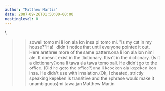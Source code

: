 ```yaml
---
author: "Matthew Martin"
date: 2007-09-26T01:50:00+00:00
nestinglevel: 0
---
```

\
>>soweli tomo mi li lon ala lon insa pi tomo mi.
>"Is my cat in my house?"Ha! I didn't notice that until everyone pointed it out. Here arethree more of the same pattern.ona li lon ala lon nimi ale. It doesn't exist in the dictionary. Itisn't in the dictionary. (Is it a dictionary?)ona li tawa ala tawa tomo pali. He didn't go to the office. (Did he goto the office?)ona li kepeken ala kepeken kon insa. He didn't use with inhalation.(Ok, I cheated, strictly speaking kepeken is transitive and the ephrase would make it unambiguous)mi tawa,jan Matthew Martin